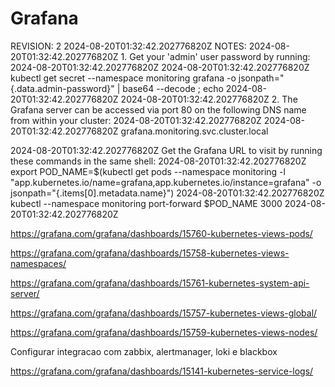 # Grafana

REVISION: 2
2024-08-20T01:32:42.202776820Z NOTES:
2024-08-20T01:32:42.202776820Z 1. Get your 'admin' user password by running:
2024-08-20T01:32:42.202776820Z
2024-08-20T01:32:42.202776820Z    kubectl get secret --namespace monitoring grafana -o jsonpath="{.data.admin-password}" | base64 --decode ; echo
2024-08-20T01:32:42.202776820Z
2024-08-20T01:32:42.202776820Z
2. The Grafana server can be accessed via port 80 on the following DNS name from within your cluster:
2024-08-20T01:32:42.202776820Z
2024-08-20T01:32:42.202776820Z    grafana.monitoring.svc.cluster.local

2024-08-20T01:32:42.202776820Z    Get the Grafana URL to visit by running these commands in the same shell:
2024-08-20T01:32:42.202776820Z      export POD_NAME=$(kubectl get pods --namespace monitoring -l "app.kubernetes.io/name=grafana,app.kubernetes.io/instance=grafana" -o jsonpath="{.items[0].metadata.name}")
2024-08-20T01:32:42.202776820Z      kubectl --namespace monitoring port-forward $POD_NAME 3000
2024-08-20T01:32:42.202776820Z

<https://grafana.com/grafana/dashboards/15760-kubernetes-views-pods/>

<https://grafana.com/grafana/dashboards/15758-kubernetes-views-namespaces/>

<https://grafana.com/grafana/dashboards/15761-kubernetes-system-api-server/>

<https://grafana.com/grafana/dashboards/15757-kubernetes-views-global/>

<https://grafana.com/grafana/dashboards/15759-kubernetes-views-nodes/>

Configurar integracao com zabbix, alertmanager, loki e blackbox

<https://grafana.com/grafana/dashboards/15141-kubernetes-service-logs/>
